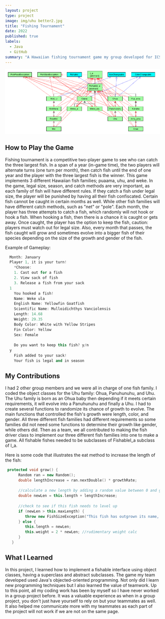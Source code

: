 ```yaml
---
layout: project
type: project
image: img/uhu better2.jpg
title: "Fishing Tournament"
date: 2022
published: true
labels: 
  - Java
  - GitHub
summary: "A Hawaiian fishing tournament game my group developed for ICS 211."
---
```

<img class="img-fluid" src="../img/fishing tournament.png">

## How to Play the Game

Fishing tournament is a competitive two-player game to see who can catch the three largest fish. In a span of a year (in-game time), the two players will alternate turns (one turn per month), then catch fish until the end of one year and the player with the three largest fish is the winner. This game implements 3 different Hawaiian fish families; puaama, uhu, and weke. In the game, legal size, season, and catch methods are very important, as each family of fish will have different rules. If they catch a fish under legal size, the player will be punished by having all their fish confiscated. Certain fish cannot be caught in certain months as well. While other fish families will have different catch methods, such as "net" or "pole". Each month, the player has three attempts to catch a fish, which randomly will not hook or hook a fish. When hooking a fish, then there is a chance it is caught or gets away. Once caught, the player has the option to keep the fish, caution: players must watch out for legal size. Also, every month that passes, the fish caught will grow and sometimes evolve into a bigger fish of their species depending on the size of the growth and gender of the fish.

Example of Gameplay:
```cpp
  Month: January
  Player 1, it is your turn!
    *Choose:
    1. Cast out for a fish
    2. View sack of fish
    3. Release a fish from your sack
  1
    You hooked a fish!
    Name: Weke ula
    English Name: Yellowfin Goatfish
    Scientific Name: Mulloidichthys Vanciolensis
    Length: 14.68
    Weight: 29.35
    Body Color: White with Yellow Stripes
    Fin Color: Yellow
    Sex: Female

    Do you want to keep this fish? y/n
  y
    Fish added to your sack!
    Your fish is legal and in season
```
## My Contributions 
 
I had 2 other group members and we were all in charge of one fish family. I coded the object classes for the Uhu family: Ohua, Panuhunuhu, and Uhu. The Uhu family is born as an Ohua baby then depending if it meets certain requirements, it will evolve into a Panuhunuhu and finally a Uhu. I had to create several functions to randomize its chance of growth to evolve. The main functions that controlled the fish's growth were length, color, and gender. All three different fish families had different requirements so some families did not need some functions to determine their growth like gender, while others did. Then as a team, we all contributed to making the fish driver class to implement our three different fish families into one to make a game. All fishable fishes needed to be subclasses of FishableI_a subclass of I_a. 

Here is some code that illustrates the eat method to increase the length of the fish:

```cpp
 protected void grow() {
      Random ran = new Random();
      double lengthIncrease = ran.nextDouble() * growthRate;
   
      //calculate a new length by adding a random value between 0 and growthRate
      double newLen = this.length + lengthIncrease;
   
      //check to see if this fish needs to level up
      if (newLen > this.maxLength) {
         throw new FishSizeException("This fish has outgrown its name, it must level up!");
      } else {
         this.length = newLen;
         this.weight = 2 * newLen; //rudimentary weight calc
      }
   }
```

## What I Learned

In this project, I learned how to implement a fishable interface using object classes, having a superclass and abstract subclasses. The game my team developed used Java's objected-oriented programming. Not only did I learn new programming techniques but I also learned the value of teamwork. Up to this point, all my coding work has been by myself so I have never worked in a group project before. It was a valuable experience as when in a group project, you don't just have yourself to rely on but your teammates as well. It also helped me communicate more with my teammates as each part of the project will not work if we are not on the same page.

